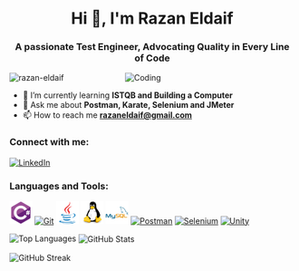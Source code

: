 
<h1 align="center">Hi 👋, I'm Razan Eldaif</h1>  
<h3 align="center">A passionate Test Engineer, Advocating Quality in Every Line of Code</h3>  



<!-- Coding GIF -->  
<img align="right" alt="Coding" width="300" src="https://img.freepik.com/free-vector/accept-tasks-concept-illustration_114360-4676.jpg?t=st=1732023455~exp=1732027055~hmac=1f206a3bcb60db11044862717c9a5d4b8d2b25207be3d35be142b127ade8c7ed&w=740">  

<p align="left"> <img src="https://komarev.com/ghpvc/?username=razan-eldaif&label=Profile%20views&color=0e75b6&style=flat" alt="razan-eldaif" /> </p>  

- 🌱 I’m currently learning **ISTQB and Building a Computer**  
- 💬 Ask me about **Postman, Karate, Selenium and JMeter**  
- 📫 How to reach me **razaneldaif@gmail.com**  

<h3 align="left">Connect with me:</h3>  
<p align="left">  
<a href="https://linkedin.com/in/razan-eldaif" target="blank">  
    <img align="center" src="https://raw.githubusercontent.com/rahuldkjain/github-profile-readme-generator/master/src/images/icons/Social/linked-in-alt.svg" alt="LinkedIn" height="30" width="40" />  
</a>  
</p>  

<h3 align="left">Languages and Tools:</h3>  
<p align="left">  
    <a href="https://www.w3schools.com/cs/" target="_blank" rel="noreferrer"><img src="https://raw.githubusercontent.com/devicons/devicon/master/icons/csharp/csharp-original.svg" alt="C#" width="40" height="40"/></a>  
    <a href="https://git-scm.com/" target="_blank" rel="noreferrer"><img src="https://www.vectorlogo.zone/logos/git-scm/git-scm-icon.svg" alt="Git" width="40" height="40"/></a>  
    <a href="https://www.java.com" target="_blank" rel="noreferrer"><img src="https://raw.githubusercontent.com/devicons/devicon/master/icons/java/java-original.svg" alt="Java" width="40" height="40"/></a>  
    <a href="https://www.linux.org/" target="_blank" rel="noreferrer"><img src="https://raw.githubusercontent.com/devicons/devicon/master/icons/linux/linux-original.svg" alt="Linux" width="40" height="40"/></a>  
    <a href="https://www.mysql.com/" target="_blank" rel="noreferrer"><img src="https://raw.githubusercontent.com/devicons/devicon/master/icons/mysql/mysql-original-wordmark.svg" alt="MySQL" width="40" height="40"/></a>  
    <a href="https://postman.com" target="_blank" rel="noreferrer"><img src="https://www.vectorlogo.zone/logos/getpostman/getpostman-icon.svg" alt="Postman" width="40" height="40"/></a>  
    <a href="https://www.selenium.dev" target="_blank" rel="noreferrer"><img src="https://raw.githubusercontent.com/detain/svg-logos/780f25886640cef088af994181646db2f6b1a3f8/svg/selenium-logo.svg" alt="Selenium" width="40" height="40"/></a>  
    <a href="https://unity.com/" target="_blank" rel="noreferrer"><img src="https://www.vectorlogo.zone/logos/unity3d/unity3d-icon.svg" alt="Unity" width="40" height="40"/></a>  
</p>  

<p><img align="left" src="https://github-readme-stats.vercel.app/api/top-langs?username=razan-eldaif&show_icons=true&locale=en&layout=compact" alt="Top Languages" /></p>  

<p>&nbsp;<img align="center" src="https://github-readme-stats.vercel.app/api?username=razan-eldaif&show_icons=true&locale=en" alt="GitHub Stats" /></p>  

<p><img align="center" src="https://github-readme-streak-stats.herokuapp.com/?user=razan-eldaif&" alt="GitHub Streak" /></p>

